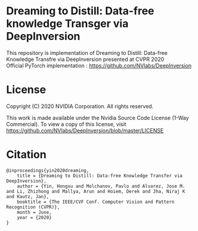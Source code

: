 # Dreaming to Distill: Data-free knowledge Transger via DeepInversion
This repository is implementation of Dreaming to Distill: Data-free Knowledge Transfre via DeepInversion presented at CVPR 2020 \
Official PyTorch implementation : https://github.com/NVlabs/DeepInversion 

# License
Copyright (C) 2020 NVIDIA Corporation. All rights reserved. 

This work is made available under the Nvidia Source Code License (1-Way Commercial). To view a copy of this license, visit https://github.com/NVlabs/DeepInversion/blob/master/LICENSE 

# Citation
```
@inproceedings{yin2020dreaming,
	title = {Dreaming to Distill: Data-free Knowledge Transfer via DeepInversion},
	author = {Yin, Hongxu and Molchanov, Pavlo and Alvarez, Jose M. and Li, Zhizhong and Mallya, Arun and Hoiem, Derek and Jha, Niraj K and Kautz, Jan},
	booktitle = {The IEEE/CVF Conf. Computer Vision and Pattern Recognition (CVPR)},
	month = June,
	year = {2020}
}
```
